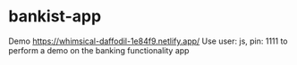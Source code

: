 # bankist-app
Demo https://whimsical-daffodil-1e84f9.netlify.app/
Use user: js, pin: 1111  to perform a demo on the banking functionality app
